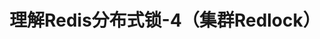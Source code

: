 ---
title: "理解Redis分布式锁-4（集群Redlock）"

url: "https://wsk1103.github.io/"

tags:
- 学习笔记
- 分布式锁
- Redis
---
